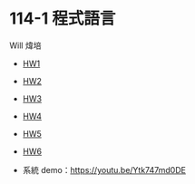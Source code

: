 # 114-1 程式語言
Will 煒培

- [HW1](https://github.com/wilburkwan/net_learning/blob/main/HW01.ipynb)

- [HW2](https://github.com/wilburkwan/net_learning/blob/main/HW02.ipynb)

- [HW3](https://github.com/wilburkwan/net_learning/blob/main/HW03.ipynb)

- [HW4](https://github.com/wilburkwan/net_learning/blob/main/HW04.ipynb)

- [HW5](https://github.com/wilburkwan/net_learning/blob/main/HW05.ipynb)

- [HW6](https://github.com/wilburkwan/net_learning/blob/main/HW06.ipynb)
- 系統 demo：https://youtu.be/Ytk747md0DE
